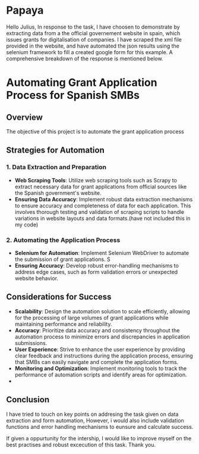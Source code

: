 # Papaya
Hello Julius, In response to the task, I have choosen to demonstrate by extracting data from a the official governement website in spain, which issues grants for digitalisation of companies. I have scraped the xml file provided in the website, and have automated the json results using the selenium framework to fill a created google form for this example. A comprehensive breakdown of the response is mentioned below.

# Automating Grant Application Process for Spanish SMBs

## Overview
The objective of this project is to automate the grant application process
## Strategies for Automation

### 1. Data Extraction and Preparation
   - **Web Scraping Tools**: Utilize web scraping tools such as Scrapy to extract necessary data for grant applications from official sources like the Spanish government's website.
   - **Ensuring Data Accuracy**: Implement robust data extraction mechanisms to ensure accuracy and completeness of data for each application. This involves thorough testing and validation of scraping scripts to handle variations in website layouts and data formats.(have not included this in my code)

### 2. Automating the Application Process
   - **Selenium for Automation**: Implement Selenium WebDriver to automate the submission of grant applications. S
   - **Ensuring Accuracy**: Develop robust error-handling mechanisms to address edge cases, such as form validation errors or unexpected website behavior. 

## Considerations for Success
   - **Scalability**: Design the automation solution to scale efficiently, allowing for the processing of large volumes of grant applications while maintaining performance and reliability.
   - **Accuracy**: Prioritize data accuracy and consistency throughout the automation process to minimize errors and discrepancies in application submissions.
   - **User Experience**: Strive to enhance the user experience by providing clear feedback and instructions during the application process, ensuring that SMBs can easily navigate and complete the application forms.
   - **Monitoring and Optimization**: Implement monitoring tools to track the performance of automation scripts and identify areas for optimization.
   - 
## Conclusion
I have tried to touch on key points on addresing the task given on data extraction and form automation, However, i would also include validation functions and error handling mechanisms to eunsure and calculate success.

If given a oppurtunity for the intership, I would like to improve myself on the best practises and robust excecution of this task. Thank you.

